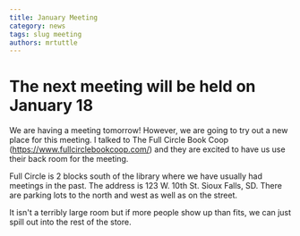 ```yaml
---
title: January Meeting
category: news
tags: slug meeting
authors: mrtuttle
---
```


The next meeting will be held on January 18
===========================================

  We are having a meeting tomorrow!  However, we are going to try out a new place for this meeting.  I talked to The Full Circle Book Coop (https://www.fullcirclebookcoop.com/) and they are excited to have us use their back room for the meeting.

  Full Circle is 2 blocks south of the library where we have usually had meetings in the past.  The address is 123 W. 10th St. Sioux Falls, SD.  There are parking lots to the north and west as well as on the street.

  It isn't a terribly large room but if more people show up than fits, we can just spill out into the rest of the store.
